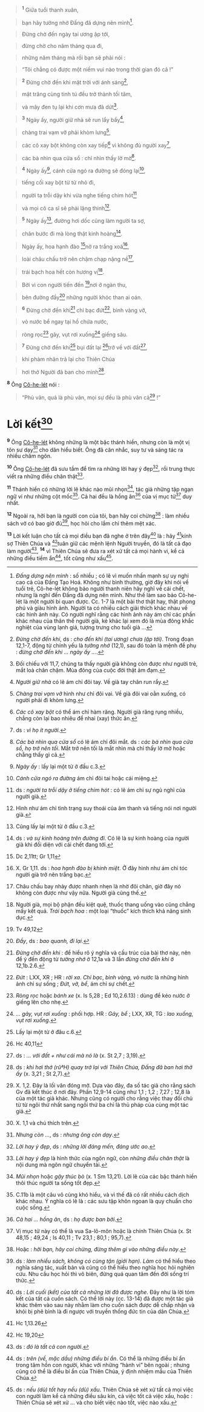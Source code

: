 > <sup><b>1</b></sup> Giữa tuổi thanh xuân,
>


> bạn hãy tưởng nhớ Đấng đã dựng nên mình[^1-162bbdab-aa8f-4b8b-8009-47f56955e997].
>


> Đừng chờ đến ngày tai ương ập tới,
>


> đừng chờ cho năm tháng qua đi,
>


> những năm tháng mà rồi bạn sẽ phải nói :
>


> “Tôi chẳng có được một niềm vui nào trong thời gian đó cả !”
>


> <sup><b>2</b></sup> Đừng chờ đến khi mặt trời với ánh sáng[^2-162bbdab-aa8f-4b8b-8009-47f56955e997],
>


> mặt trăng cùng tinh tú đều trở thành tối tăm,
>


> và mây đen tụ lại khi cơn mưa đã dứt[^3-162bbdab-aa8f-4b8b-8009-47f56955e997].
>


> <sup><b>3</b></sup> Ngày ấy, người giữ nhà sẽ run lẩy bẩy[^4-162bbdab-aa8f-4b8b-8009-47f56955e997],
>


> chàng trai vạm vỡ phải khòm lưng[^5-162bbdab-aa8f-4b8b-8009-47f56955e997],
>


> các cô xay bột không còn xay tiếp[^6-162bbdab-aa8f-4b8b-8009-47f56955e997] vì không đủ người xay[^7-162bbdab-aa8f-4b8b-8009-47f56955e997],
>


> các bà nhìn qua cửa sổ : chỉ nhìn thấy lờ mờ[^8-162bbdab-aa8f-4b8b-8009-47f56955e997].
>


> <sup><b>4</b></sup> Ngày ấy[^9-162bbdab-aa8f-4b8b-8009-47f56955e997], cánh cửa ngó ra đường sẽ đóng lại[^10-162bbdab-aa8f-4b8b-8009-47f56955e997],
>


> tiếng cối xay bột từ từ nhỏ đi,
>


> người ta trỗi dậy khi vừa nghe tiếng chim hót[^11-162bbdab-aa8f-4b8b-8009-47f56955e997]
>


> và mọi cô ca sĩ sẽ phải lặng thinh[^12-162bbdab-aa8f-4b8b-8009-47f56955e997].
>


> <sup><b>5</b></sup> Ngày ấy[^13-162bbdab-aa8f-4b8b-8009-47f56955e997], đường hơi dốc cũng làm người ta sợ,
>


> chân bước đi mà lòng thật kinh hoàng[^14-162bbdab-aa8f-4b8b-8009-47f56955e997].
>


> Ngày ấy, hoa hạnh đào [^1@-162bbdab-aa8f-4b8b-8009-47f56955e997]nở ra trắng xoá[^15-162bbdab-aa8f-4b8b-8009-47f56955e997],
>


> loài châu chấu trở nên chậm chạp nặng nề[^16-162bbdab-aa8f-4b8b-8009-47f56955e997],
>


> trái bạch hoa hết còn hương vị[^17-162bbdab-aa8f-4b8b-8009-47f56955e997].
>


> Bởi vì con người tiến đến [^2@-162bbdab-aa8f-4b8b-8009-47f56955e997]nơi ở ngàn thu,
>


> bên đường đầy[^18-162bbdab-aa8f-4b8b-8009-47f56955e997] những người khóc than ai oán.
>


> <sup><b>6</b></sup> Đừng chờ đến khi[^19-162bbdab-aa8f-4b8b-8009-47f56955e997] chỉ bạc đứt[^20-162bbdab-aa8f-4b8b-8009-47f56955e997], bình vàng vỡ,
>


> vò nước bể ngay tại hồ chứa nước,
>


> ròng rọc[^21-162bbdab-aa8f-4b8b-8009-47f56955e997] gãy, vụt rơi xuống[^22-162bbdab-aa8f-4b8b-8009-47f56955e997] giếng sâu.
>


> <sup><b>7</b></sup> Đừng chờ đến khi[^23-162bbdab-aa8f-4b8b-8009-47f56955e997] bụi đất lại [^3@-162bbdab-aa8f-4b8b-8009-47f56955e997]trở về với đất[^24-162bbdab-aa8f-4b8b-8009-47f56955e997],
>


> khi phàm nhân trả lại cho Thiên Chúa
>


> hơi thở Người đã ban cho mình[^25-162bbdab-aa8f-4b8b-8009-47f56955e997].
>

<sup><b>8</b></sup> Ông [Cô-he-lét]() nói :


> “Phù vân, quả là phù vân, mọi sự đều là phù vân cả[^26-162bbdab-aa8f-4b8b-8009-47f56955e997] !”
>


# Lời kết[^27-162bbdab-aa8f-4b8b-8009-47f56955e997]
<sup><b>9</b></sup> Ông [Cô-he-lét]() không những là một bậc thánh hiền, nhưng còn là một vị tôn sư dạy[^28-162bbdab-aa8f-4b8b-8009-47f56955e997] cho dân hiểu biết. Ông đã cân nhắc, suy tư và sáng tác ra nhiều châm ngôn.

<sup><b>10</b></sup> Ông [Cô-he-lét]() đã sưu tầm để tìm ra những lời hay ý đẹp[^29-162bbdab-aa8f-4b8b-8009-47f56955e997], rồi trung thực viết ra những điều chân thật[^30-162bbdab-aa8f-4b8b-8009-47f56955e997].

<sup><b>11</b></sup> Thánh hiền có những lời lẽ khác nào mũi nhọn[^31-162bbdab-aa8f-4b8b-8009-47f56955e997], tác giả những tập ngạn ngữ ví như những cột mốc[^32-162bbdab-aa8f-4b8b-8009-47f56955e997]. Cả hai đều là hồng ân[^33-162bbdab-aa8f-4b8b-8009-47f56955e997] của vị mục tử[^34-162bbdab-aa8f-4b8b-8009-47f56955e997] duy nhất.

<sup><b>12</b></sup> Ngoài ra, hỡi bạn là người con của tôi, bạn hãy coi chừng[^35-162bbdab-aa8f-4b8b-8009-47f56955e997] : làm nhiều sách vở có bao giờ đủ[^36-162bbdab-aa8f-4b8b-8009-47f56955e997], học hỏi cho lắm chỉ thêm mệt xác.

<sup><b>13</b></sup> Lời kết luận cho tất cả mọi điều bạn đã nghe ở trên đây[^37-162bbdab-aa8f-4b8b-8009-47f56955e997] là : hãy [^4@-162bbdab-aa8f-4b8b-8009-47f56955e997]kính sợ Thiên Chúa và [^5@-162bbdab-aa8f-4b8b-8009-47f56955e997]tuân giữ các mệnh lệnh Người truyền, đó là tất cả đạo làm người[^38-162bbdab-aa8f-4b8b-8009-47f56955e997], <sup><b>14</b></sup> vì Thiên Chúa sẽ đưa ra xét xử tất cả mọi hành vi, kể cả những điều tiềm ẩn[^39-162bbdab-aa8f-4b8b-8009-47f56955e997], tốt cũng như xấu[^40-162bbdab-aa8f-4b8b-8009-47f56955e997].

[^1-162bbdab-aa8f-4b8b-8009-47f56955e997]: *Đấng dựng nên mình* : số nhiều ; có lẽ vì muốn nhấn mạnh sự uy nghi cao cả của Đấng Tạo Hoá. Không như bình thường, giờ đây khi nói về tuổi trẻ, Cô-he-lét không bảo người thanh niên hãy nghĩ về cái chết, nhưng là nghĩ đến Đấng đã dựng nên mình. Như thế làm sao bảo Cô-he-lét là một người bi quan được. Cc. 1-7 là một bài thơ thật hay, thật phong phú và giàu hình ảnh. Người ta có nhiều cách giải thích khác nhau về các hình ảnh này. Có người nghĩ rằng các hình ảnh này ám chỉ các phần khác nhau của thân thể người già, kẻ khác lại xem đó là mùa đông khắc nghiệt của vùng lạnh giá, tượng trưng cho tuổi già ...
[^2-162bbdab-aa8f-4b8b-8009-47f56955e997]: *Đừng chờ đến khi*, ds : *cho đến khi (tai ương) chưa (ập tới)*. Trong đoạn 12,1-7, động từ chính yếu là *tưởng nhớ* (12,1), sau đó toàn là mệnh đề phụ : *đừng chờ đến khi ... ngày ấy ...*.
[^3-162bbdab-aa8f-4b8b-8009-47f56955e997]: Đối chiếu với 11,7, chúng ta thấy người già không còn được như người trẻ, mắt loà chân chậm. Mùa đông của cuộc đời thật ảm đạm.
[^4-162bbdab-aa8f-4b8b-8009-47f56955e997]: *Người giữ nhà* có lẽ ám chỉ đôi tay. Về già tay chân run rẩy.
[^5-162bbdab-aa8f-4b8b-8009-47f56955e997]: *Chàng trai vạm vỡ* hình như chỉ đôi vai. Về già đôi vai oằn xuống, có người phải đi khòm lưng.
[^6-162bbdab-aa8f-4b8b-8009-47f56955e997]: *Các cô xay bột* có thể ám chỉ hàm răng. Người già răng rụng nhiều, chẳng còn lại bao nhiêu để nhai (xay) thức ăn.
[^7-162bbdab-aa8f-4b8b-8009-47f56955e997]: ds : *vì họ ít người*.
[^8-162bbdab-aa8f-4b8b-8009-47f56955e997]: *Các bà nhìn qua cửa sổ* có lẽ ám chỉ đôi mắt. ds : *các bà nhìn qua cửa sổ, họ trở nên tối*. Mắt trở nên tối là mắt nhìn mà chỉ thấy lờ mờ hoặc chẳng thấy gì cả.
[^9-162bbdab-aa8f-4b8b-8009-47f56955e997]: *Ngày ấy* : lấy lại một từ ở đầu c.3.
[^10-162bbdab-aa8f-4b8b-8009-47f56955e997]: *Cánh cửa ngó ra đường* ám chỉ đôi tai hoặc cái miệng.
[^11-162bbdab-aa8f-4b8b-8009-47f56955e997]: ds : *người ta trỗi dậy ở tiếng chim hót* : có lẽ ám chỉ sự ngủ nghỉ của người già.
[^12-162bbdab-aa8f-4b8b-8009-47f56955e997]: Hình như ám chỉ tình trạng suy thoái của âm thanh và tiếng nói nơi người già.
[^13-162bbdab-aa8f-4b8b-8009-47f56955e997]: Cũng lấy lại một từ ở đầu c.3.
[^14-162bbdab-aa8f-4b8b-8009-47f56955e997]: ds : *và sự kinh hoàng trên đường đi*. Có lẽ là sự kinh hoàng của người già khi đối diện với cái chết đang tới.
[^15-162bbdab-aa8f-4b8b-8009-47f56955e997]: X. Gr 1,11. ds : *hoa hạnh đào bị khinh miệt*. Ở đây hình như ám chỉ tóc người già trở nên trắng bạc.
[^16-162bbdab-aa8f-4b8b-8009-47f56955e997]: Châu chấu bay nhảy được nhanh nhẹn là nhờ đôi chân, giờ đây nó không còn được như vậy nữa. Người già cũng thế.
[^17-162bbdab-aa8f-4b8b-8009-47f56955e997]: Người già, mọi bộ phận đều kiệt quệ, thuốc thang uống vào cũng chẳng mấy kết quả. *Trái bạch hoa* : một loại “thuốc” kích thích khả năng sinh dục.
[^18-162bbdab-aa8f-4b8b-8009-47f56955e997]: *Đầy*, ds : *bao quanh, đi lại*.
[^19-162bbdab-aa8f-4b8b-8009-47f56955e997]: *Đừng chờ đến khi* : để hiểu rõ ý nghĩa và cấu trúc của bài thơ này, nên để ý đến động từ *tưởng nhớ* ở 12,1a và 3 lần *đừng chờ đến khi* ở 12,1b.2.6.
[^20-162bbdab-aa8f-4b8b-8009-47f56955e997]: *Đứt* : LXX, XR ; HR : *rời xa*. *Chỉ bạc*, *bình vàng, vò nước* là những hình ảnh chỉ sự sống ; *Đứt, vỡ, bể*, ám chỉ sự chết.
[^21-162bbdab-aa8f-4b8b-8009-47f56955e997]: *Ròng rọc* hoặc *bánh xe* (x. Is 5,28 ; Ed 10,2.6.13) : dùng để kéo nước ở giếng lên cho nhẹ.
[^22-162bbdab-aa8f-4b8b-8009-47f56955e997]: *... gảy, vụt rơi xuống* : phối hợp. HR : *Gảy, bể* ; LXX, XR, TG : *lao xuống, vụt rơi xuống*.
[^23-162bbdab-aa8f-4b8b-8009-47f56955e997]: Lấy lại một từ ở đâu c.6.
[^24-162bbdab-aa8f-4b8b-8009-47f56955e997]: ds : *... với đất + như cái mà nó là* (x. St 2,7 ; 3,19).
[^25-162bbdab-aa8f-4b8b-8009-47f56955e997]: ds : *khi hơi thở (rûªH) quay trở lại với Thiên Chúa, Đấng đã ban hơi thở ấy* (x. 3,21 ; St 2,7).
[^26-162bbdab-aa8f-4b8b-8009-47f56955e997]: X. 1,2. Đây là lối văn đóng mở. Dựa vào đây, đa số tác giả cho rằng sách Gv đã kết thúc ở nơi đây. Phần 12,9-14 cũng như 1,1 ; 1,2 ; 7,27 ; 12,8 là của một tác giả khác. Nhưng cũng có người cho rằng việc thay đổi chủ từ từ ngôi thứ nhất sang ngôi thứ ba chỉ là thủ pháp của cùng một tác giả.
[^27-162bbdab-aa8f-4b8b-8009-47f56955e997]: X. 1,1 và chú thích trên.
[^28-162bbdab-aa8f-4b8b-8009-47f56955e997]: *Nhưng còn ...*, ds : *nhưng ông còn dạy*.
[^29-162bbdab-aa8f-4b8b-8009-47f56955e997]: *Lời hay ý đẹp*, ds : *những lời đáng mến, đáng ước ao*.
[^30-162bbdab-aa8f-4b8b-8009-47f56955e997]: *Lời hay ý đẹp* là hình thức của ngôn ngữ, còn *những điều chân thật* là nội dung mà ngôn ngữ chuyển tải.
[^31-162bbdab-aa8f-4b8b-8009-47f56955e997]: *Mũi nhọn* hoặc *gậy thúc bò* (x. 1 Sm 13,21). Lời lẽ của các bậc thánh hiền thôi thúc người ta sống tốt đẹp.
[^32-162bbdab-aa8f-4b8b-8009-47f56955e997]: C.11b là một câu vô cùng khó hiểu, và vì thế đã có rất nhiều cách dịch khác nhau. Ý nghĩa có lẽ là : các sưu tập khôn ngoan là quy chuẩn cho cuộc sống.
[^33-162bbdab-aa8f-4b8b-8009-47f56955e997]: *Cả hai ... hồng ân*, ds : *họ được ban bởi*.
[^34-162bbdab-aa8f-4b8b-8009-47f56955e997]: Vị mục tử này có thể là vua Sa-lô-môn hoặc là chính Thiên Chúa (x. St 48,15 ; 49,24 ; Is 40,11 ; Tv 23,1 ; 80,1 ; 95,7).
[^35-162bbdab-aa8f-4b8b-8009-47f56955e997]: Hoặc : *hỡi bạn, hãy coi chừng, đừng thêm gì vào những điều này*.
[^36-162bbdab-aa8f-4b8b-8009-47f56955e997]: ds : *làm nhiều sách, không có cùng tận (giới hạn)*. *Làm* có thể hiểu theo nghĩa sáng tác, xuất bản và cũng có thể hiểu theo nghĩa học hỏi nghiên cứu. Nhu cầu học hỏi thì vô biên, đừng quá quan tâm đến đời sống trí thức.
[^37-162bbdab-aa8f-4b8b-8009-47f56955e997]: ds : *Lời cuối (kết) của tất cả những lời đã được nghe*. Đây như là lời tóm kết của tất cả cuốn sách. Có thể lời này (cc. 13-14) đã được một tác giả khác thêm vào sau này nhằm làm cho cuốn sách được dễ chấp nhận và khỏi bị phê bình là đi ngược với truyền thống đức tin của dân Chúa.
[^38-162bbdab-aa8f-4b8b-8009-47f56955e997]: ds : *đó là tất cả con người*.
[^39-162bbdab-aa8f-4b8b-8009-47f56955e997]: ds : *trên (về, mặc dầu) những điều bí ẩn*. Có thể là những điều bí ẩn trong tâm hồn con người, khác với những “hành vi” bên ngoài ; nhưng cũng có thể là điều bí ẩn của Thiên Chúa, ý định nhiệm mầu của Thiên Chúa.
[^40-162bbdab-aa8f-4b8b-8009-47f56955e997]: ds : *nếu (dù) tốt hay nếu (dù) xấu*. Thiên Chúa sẽ xét xử tất cả mọi việc con người làm kể cả những điều sâu kín, cả việc tốt cả việc xấu, hoặc : Thiên Chúa sẽ xét xử ... và cho biết việc nào tốt, việc nào xấu.
[^1@-162bbdab-aa8f-4b8b-8009-47f56955e997]: Dc 2,11tt; Gr 1,11
[^2@-162bbdab-aa8f-4b8b-8009-47f56955e997]: Tv 49,12
[^3@-162bbdab-aa8f-4b8b-8009-47f56955e997]: Hc 40,11
[^4@-162bbdab-aa8f-4b8b-8009-47f56955e997]: Hc 1,13.26
[^5@-162bbdab-aa8f-4b8b-8009-47f56955e997]: Hc 19,20